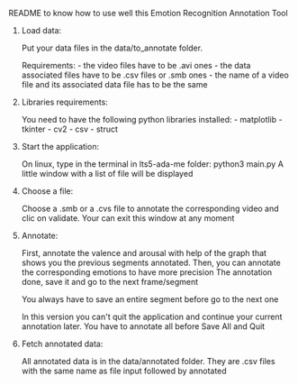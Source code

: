 README to know how to use well this Emotion Recognition Annotation Tool


1. Load data:
	
	Put your data files in the data/to_annotate folder.

	Requirements:
			- the video files have to be .avi ones
			- the data associated files have to be .csv files or .smb ones
			- the name of a video file and its associated data file has to be the same

2. Libraries requirements:

	You need to have the following python libraries installed:
		- matplotlib
		- tkinter
		- cv2
		- csv
		- struct

3. Start the application:
	
	On linux, type in the terminal in lts5-ada-me folder: python3 main.py
	A little window with a list of file will be displayed

4. Choose a file:

	Choose a .smb or a .cvs file to annotate the corresponding video and clic on validate.
	Your can exit this window at any moment

5. Annotate:
	
	First, annotate the valence and arousal with help of the graph that shows you the previous segments annotated.
	Then, you can annotate the corresponding emotions to have more precision
	The annotation done, save it and go to the next frame/segment

	You always have to save an entire segment before go to the next one
	
	In this version you can't quit the application and continue your current annotation later. You have to annotate all before Save All and Quit


6. Fetch annotated data:

	All annotated data is in the data/annotated folder.
	They are .csv files with the same name as file input followed by annotated
		
